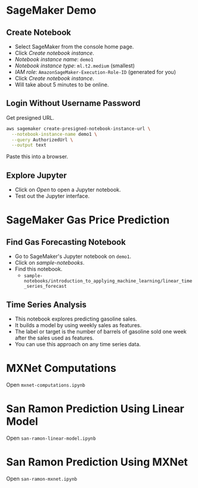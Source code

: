 # SageMaker Demo

## Create Notebook

- Select SageMaker from the console home page.
- Click *Create notebook instance*.
- *Notebook instance name*: `demo1`
- *Notebook instance type*: `ml.t2.medium` (smallest)
- *IAM role*: `AmazonSageMaker-Execution-Role-ID` (generated for you)
- Click *Create notebook instance*.
- Will take about 5 minutes to be online.

## Login Without Username Password

Get presigned URL.

```bash
aws sagemaker create-presigned-notebook-instance-url \
  --notebook-instance-name demo1 \
  --query AuthorizedUrl \
  --output text
```

Paste this into a browser.

## Explore Jupyter

- Click on *Open* to open a Jupyter notebook.
- Test out the Jupyter interface.

# SageMaker Gas Price Prediction

## Find Gas Forecasting Notebook

- Go to SageMaker's Jupyter notebook on `demo1`.
- Click on *sample-notebooks*.
- Find this notebook.
    - `sample-notebooks/introduction_to_applying_machine_learning/linear_time_series_forecast`

## Time Series Analysis

- This notebook explores predicting gasoline sales.
- It builds a model by using weekly sales as features. 
- The label or target is the number of barrels of gasoline sold one week after the sales used as features. 
- You can use this approach on any time series data.

# MXNet Computations

Open `mxnet-computations.ipynb`

# San Ramon Prediction Using Linear Model

Open `san-ramon-linear-model.ipynb`

# San Ramon Prediction Using MXNet

Open `san-ramon-mxnet.ipynb`
